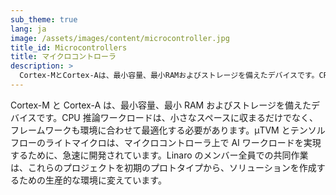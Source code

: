 ```yaml
---
sub_theme: true
lang: ja
image: /assets/images/content/microcontroller.jpg
title_id: Microcontrollers
title: マイクロコントローラ
description: >
  Cortex-MとCortex-Aは、最小容量、最小RAMおよびストレージを備えたデバイスです。CPU推論ワークロードは、小さなスペースに収まるだけでなく、フレームワークも必要です。
---
```


Cortex-M と Cortex-A は、最小容量、最小 RAM およびストレージを備えたデバイスです。CPU 推論ワークロードは、小さなスペースに収まるだけでなく、フレームワークも環境に合わせて最適化する必要があります。μTVM とテンソルフローのライトマイクロは、マイクロコントローラ上で AI ワークロードを実現するために、急速に開発されています。Linaro のメンバー全員での共同作業は、これらのプロジェクトを初期のプロトタイプから、ソリューションを作成するための生産的な環境に変えています。
